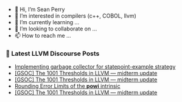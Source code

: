 - 👋 Hi, I’m Sean Perry
- 👀 I’m interested in compilers (c++, COBOL, llvm)
- 🌱 I’m currently learning ...
- 💞️ I’m looking to collaborate on ...
- 📫 How to reach me ...

<!---
s66perry/s66perry is a ✨ special ✨ repository because its `README.md` (this file) appears on your GitHub profile.
You can click the Preview link to take a look at your changes.
--->
### 📕 Latest LLVM Discourse Posts

<!-- DISCOURSE-LLVM:START -->
- [Implementing garbage collector for statepoint-example strategy](https://discourse.llvm.org/t/implementing-garbage-collector-for-statepoint-example-strategy/80352#post_1)
- [[GSOC] The 1001 Thresholds in LLVM — midterm update](https://discourse.llvm.org/t/gsoc-the-1001-thresholds-in-llvm-midterm-update/80350#post_4)
- [[GSOC] The 1001 Thresholds in LLVM — midterm update](https://discourse.llvm.org/t/gsoc-the-1001-thresholds-in-llvm-midterm-update/80350#post_3)
- [Rounding Error Limits of the **powi** intrinsic](https://discourse.llvm.org/t/rounding-error-limits-of-the-powi-intrinsic/80333#post_6)
- [[GSOC] The 1001 Thresholds in LLVM — midterm update](https://discourse.llvm.org/t/gsoc-the-1001-thresholds-in-llvm-midterm-update/80350#post_2)
<!-- DISCOURSE-LLVM:END -->
